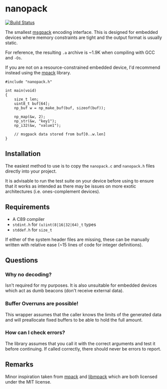 # nanopack

[![Build Status](https://travis-ci.org/tiehuis/nanopack.svg?branch=master)](https://travis-ci.org/tiehuis/nanopack)

The smallest [msgpack](http://msgpack.org/) encoding interface. This is
designed for embedded devices where memory constraints are tight and the output
format is usually static.

For reference, the resulting `.a` archive is ~1.9K when compiling with GCC
and `-Os`.

If you are not on a resource-constrained embedded device, I'd recommend instead
using the [mpack](https://github.com/ludocode/mpack) library.

```
#include "nanopack.h"

int main(void)
{
    size_t len;
    uint8_t buf[64];
    np_buf w = np_make_buf(buf, sizeof(buf));

    np_map(&w, 2);
    np_str(&w, "key1");
    np_i32(&w, "value1");

    // msgpack data stored from buf[0..w.len]
}
```

## Installation

The easiest method to use is to copy the `nanopack.c` and `nanopack.h` files
directly into your project.

It is advisable to run the test suite on your device before using to ensure
that it works as intended as there may be issues on more exotic architectures
(i.e. ones-complement devices).

## Requirements

 - A C89 compiler
 - `stdint.h` for `(u)int(8|16|32|64)_t` types
 - `stddef.h` for `size_t`

If either of the system header files are missing, these can be manually written
with relative ease (~15 lines of code for integer definitions).

## Questions

### Why no decoding?

Isn't required for my purposes. It is also unsuitable for embedded devices
which act as dumb beacons (don't receive external data).

### Buffer Overruns are possible!

This wrapper assumes that the caller knows the limits of the generated data and
will preallocate fixed buffers to be able to hold the full amount.

### How can I check errors?

The library assumes that you call it with the correct arguments and test it
before continuing. If called correctly, there should never be errors to report.

## Remarks

Minor inspiration taken from [mpack](https://github.com/ludocode/mpack)
and [libmpack](https://github.com/tarruda/libmpack) which are both licensed
under the MIT license.
